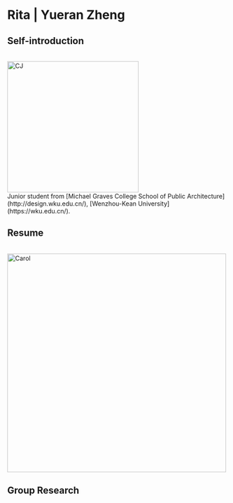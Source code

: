 # Rita | Yueran Zheng

## Self-introduction
<br>
<img alt="CJ" src="https://github.com/steenblikrs/2021-Spring-Studio/blob/18c53b98b5c30b92de6dd6bfcd36a3a1eba2d32a/students/Rita/Rita.gif?raw=true" width="300">
<br>
Junior student from [Michael Graves College School of Public Architecture](http://design.wku.edu.cn/), [Wenzhou-Kean University](https://wku.edu.cn/). <br/>

## Resume

<br><img alt="Carol" src="https://github.com/steenblikrs/2021-Spring-Studio/blob/gh-pages/students/Carol/Resume%20Carol.jpg?raw=true" width="500">
<br>

## Group Research
